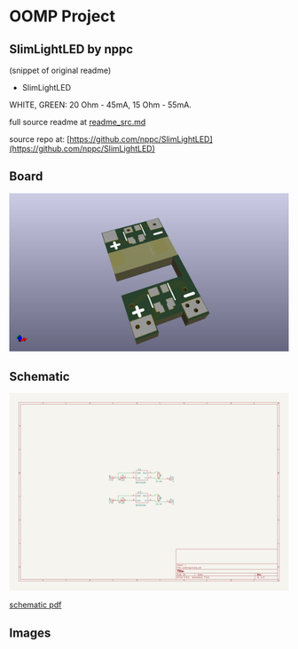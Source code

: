 # OOMP Project  
## SlimLightLED  by nppc  
  
(snippet of original readme)  
  
- SlimLightLED  
  
WHITE, GREEN: 20 Ohm - 45mA, 15 Ohm - 55mA.  
  
  full source readme at [readme_src.md](readme_src.md)  
  
source repo at: [https://github.com/nppc/SlimLightLED](https://github.com/nppc/SlimLightLED)  
## Board  
  
[![working_3d.png](working_3d_600.png)](working_3d.png)  
## Schematic  
  
[![working_schematic.png](working_schematic_600.png)](working_schematic.png)  
  
[schematic pdf](working_schematic.pdf)  
## Images  
